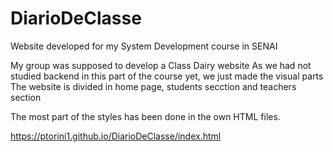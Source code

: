 # DiarioDeClasse
Website developed for my System Development course in SENAI

My group was supposed to develop a Class Dairy website
As we had not studied backend in this part of the course yet, we just made the visual parts
The website is divided in home page, students secction and teachers section

The most part of the styles has been done in the own HTML files.

https://ptorini1.github.io/DiarioDeClasse/index.html

